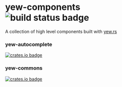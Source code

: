 # yew-components ![build status badge](https://woodpecker.ci.vdx.hu/api/badges/voidcontext/yew-components/status.svg)

A collection of high level components built with [yew.rs](https://yew.rs/)

### yew-autocomplete

[![crates.io badge](https://img.shields.io/crates/v/yew-autocomplete)](https://crates.io/crates/yew-autocomplete)

### yew-commons

[![crates.io badge](https://img.shields.io/crates/v/yew-commons)](https://crates.io/crates/yew-commons)

